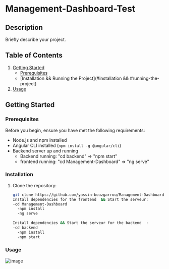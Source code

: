 # Management-Dashboard-Test


## Description

Briefly describe your project.

## Table of Contents

1. [Getting Started](#getting-started)
   - [Prerequisites](#prerequisites)
   - [Installation && Running the Project](#installation && #running-the-project)
2. [Usage](#usage)

## Getting Started

### Prerequisites

Before you begin, ensure you have met the following requirements:

- Node.js and npm installed
- Angular CLI installed (`npm install -g @angular/cli`)
- Backend server up and running 
   - Backend running:  "cd backend" => "npm start"
  - frontend running: "cd Management-Dashboard" => "ng serve"

### Installation

1. Clone the repository:

   ```bash
   git clone https://github.com/yassin-bouzgarrou/Management-Dashboard-Test
   Install dependencies for the frontend  && Start the serveur:
   -cd Management-Dashboard
     -npm install
     -ng serve
     
   Install dependencies && Start the serveur for the backend  :
   -cd backend
     -npm install
     -npm start
### Usage 

![image](https://github.com/yassin-bouzgarrou/Management-Dashboard-Test/assets/116759337/8160ed50-d86a-4553-aa1c-6bc38c9f2363)

